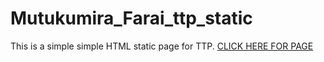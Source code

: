 # Mutukumira_Farai_ttp_static

This is a simple simple HTML static page for TTP. <a href="https://faraimajor.github.io/Mutukumira_Farai_ttp_static/" rel="nofollow" target="blank">CLICK HERE FOR PAGE</a>
